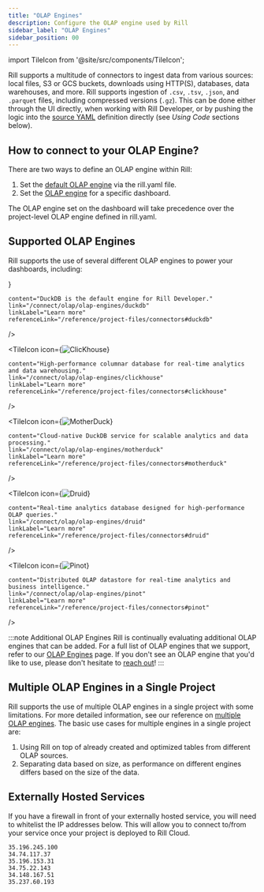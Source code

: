 ```yaml
---
title: "OLAP Engines"
description: Configure the OLAP engine used by Rill
sidebar_label: "OLAP Engines"
sidebar_position: 00
---
```


import TileIcon from '@site/src/components/TileIcon';



Rill supports a multitude of connectors to ingest data from various sources: local files, S3 or GCS buckets, downloads using HTTP(S), databases, data warehouses, and more. Rill supports ingestion of `.csv`, `.tsv`, `.json`, and `.parquet` files, including compressed versions (`.gz`). This can be done either through the UI directly, when working with Rill Developer, or by pushing the logic into the [source YAML](/reference/project-files/sources) definition directly (see _Using Code_ sections below).


## How to connect to your OLAP Engine?

There are two ways to define an OLAP engine within Rill:

1. Set the [default OLAP engine](/reference/project-files/rill-yaml#configuring-the-default-olap-engine) via the rill.yaml file.
2. Set the [OLAP engine](/reference/project-files/explore-dashboards) for a specific dashboard.

The OLAP engine set on the dashboard will take precedence over the project-level OLAP engine defined in rill.yaml.

## Supported OLAP Engines

Rill supports the use of several different OLAP engines to power your dashboards, including:

<div className="tile-icon-grid">
  <TileIcon
    icon={<img src="/img/connect/icons/Logo-DuckDB.png" alt="DuckDB" />}

    content="DuckDB is the default engine for Rill Developer."
    link="/connect/olap/olap-engines/duckdb"
    linkLabel="Learn more"
    referenceLink="/reference/project-files/connectors#duckdb"
  />

<TileIcon
    icon={<img src="/img/connect/icons/Logo-Clickhouse.png" alt="ClicKhouse" />}

    content="High-performance columnar database for real-time analytics and data warehousing."
    link="/connect/olap/olap-engines/clickhouse"
    linkLabel="Learn more"
    referenceLink="/reference/project-files/connectors#clickhouse"
  />

  <TileIcon
    icon={<img src="/img/connect/icons/Logo-Motherduck.png" alt="MotherDuck" />}

    content="Cloud-native DuckDB service for scalable analytics and data processing."
    link="/connect/olap/olap-engines/motherduck"
    linkLabel="Learn more"
    referenceLink="/reference/project-files/connectors#motherduck"
  />

  <TileIcon
    icon={<img src="/img/connect/icons/Logo-Druid.png" alt="Druid" />}

    content="Real-time analytics database designed for high-performance OLAP queries."
    link="/connect/olap/olap-engines/druid"
    linkLabel="Learn more"
    referenceLink="/reference/project-files/connectors#druid"
  />

  <TileIcon
    icon={<img src="/img/connect/icons/Logo-Pinot.png" alt="Pinot" />}

    content="Distributed OLAP datastore for real-time analytics and business intelligence."
    link="/connect/olap/olap-engines/pinot"
    linkLabel="Learn more"
    referenceLink="/reference/project-files/connectors#pinot"
  />
  </div>


:::note Additional OLAP Engines
Rill is continually evaluating additional OLAP engines that can be added. For a full list of OLAP engines that we support, refer to our [OLAP Engines](/connect/olap/) page. If you don't see an OLAP engine that you'd like to use, please don't hesitate to [reach out](/contact)!
:::

## Multiple OLAP Engines in a Single Project

Rill supports the use of multiple OLAP engines in a single project with some limitations. For more detailed information, see our reference on [multiple OLAP engines](/connect/olap/multiple-olap). The basic use cases for multiple engines in a single project are:

1. Using Rill on top of already created and optimized tables from different OLAP sources.
2. Separating data based on size, as performance on different engines differs based on the size of the data.

## Externally Hosted Services
If you have a firewall in front of your externally hosted service, you will need to whitelist the IP addresses below. This will allow you to connect to/from your service once your project is deployed to Rill Cloud. 
```
35.196.245.100
34.74.117.37
35.196.153.31
34.75.22.143
34.148.167.51
35.237.60.193
```


<!-- ## DuckDB

DuckDB is unique in that it can act as both a [source](/connect/source/connectors/motherduck) and an [OLAP engine](/connect/olap/olap-engines/duckdb) for Rill. If you wish to connect to existing tables in DuckDB, you can simply use the [DuckDB connector](/connect/source/connectors/motherduck#connecting-to-external-duckdb-as-a-source) to read a specific table or view from an accessible DuckDB database file and ingest the data into Rill.

<img src = '/img/build/connect/duckdb.png' class='rounded-gif' />
<br />

:::warning

Rill will use DuckDB by default as an embedded OLAP engine, but it is **not** currently possible to "bring your own DuckDB database" to be used as an alternative OLAP engine. The internal DuckDB that Rill uses is hardcoded and not configurable (necessary for Rill Cloud consistency).

:::


## Druid

When Druid has been configured as the [default OLAP engine](/reference/project-files/rill-yaml#configuring-the-default-olap-engine) for your project, any existing external tables that Rill can read and query should be shown through the Rill Developer UI. You can then create dashboards using these external Druid tables.

<img src = '/img/build/connect/external-tables/external-druid-table.png' class='rounded-gif' />
<br />

## ClickHouse

When ClickHouse has been configured as the [default OLAP engine](/reference/project-files/rill-yaml#configuring-the-default-olap-engine) for your project, any existing external tables that Rill can read and query should be shown through the Rill Developer UI. You can then create dashboards using these external ClickHouse tables.

<img src = '/img/build/connect/clickhouse.png' class='rounded-gif' />
<br />

:::note No Source Folder in ClickHouse
There is no source folder in a ClickHouse-based project, as all of the tables exist on your ClickHouse database and are read into Rill at startup. If you try to import data into a ClickHouse-based project, you will likely encounter errors stating that importing from XXX to ClickHouse is not supported.
:::

## Pinot

When Pinot has been configured as the [default OLAP engine](/reference/project-files/rill-yaml#configuring-the-default-olap-engine) for your project, any existing external tables that Rill can read and query should be shown through the Rill Developer UI under the `Tables` section in the left pane. You can then create dashboards using these external Pinot tables.

<img src = '/img/build/connect/external-tables/external-pinot-table.png' class='rounded-gif' />
<br /> -->